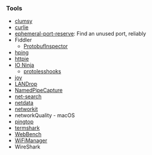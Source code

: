 ### Tools

- [clumsy](https://github.com/jagt/clumsy)
- [curlie](https://github.com/rs/curlie)
- [ephemeral-port-reserve](https://github.com/Yelp/ephemeral-port-reserve): Find an unused port, reliably
- Fiddler
  - [ProtobufInspector](https://github.com/BlueMatthew/ProtobufInspector)
- [hping](https://github.com/antirez/hping)
- [httpie](https://httpie.io/)
- [IO Ninja](https://ioninja.com/)
  - [protolesshooks](https://github.com/vovkos/protolesshooks)
- [joy](https://github.com/cisco/joy)
- [LANDrop](https://github.com/LANDrop/LANDrop)
- [NamedPipeCapture](https://github.com/Vatyx/NamedPipeCapture)
- [net-search](https://github.com/wsdassssss/net-search)
- [netdata](https://github.com/netdata/netdata)
- [networkit](https://github.com/networkit/networkit)
- networkQuality - macOS
- [pingtop](https://github.com/laixintao/pingtop)
- [termshark](https://github.com/gcla/termshark)
- [WebBench](https://github.com/EZLippi/WebBench)
- [WiFiManager](https://github.com/tzapu/WiFiManager)
- WireShark
